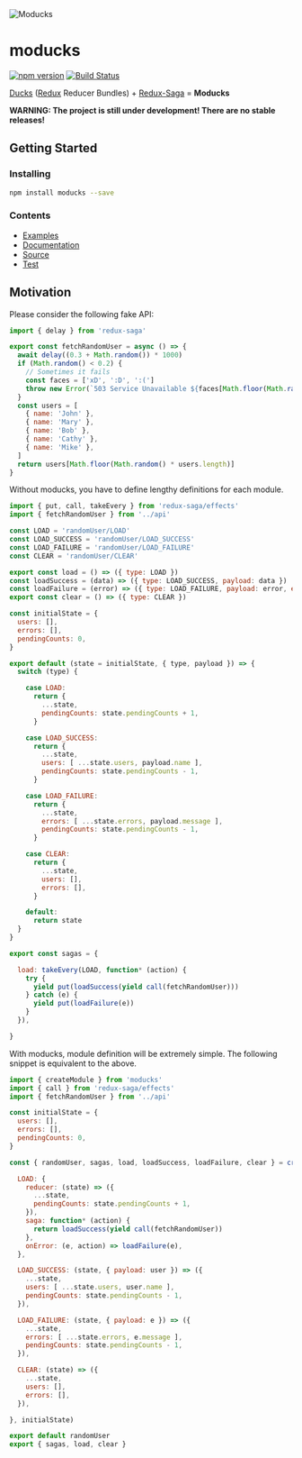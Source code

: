 <img src="https://github.com/moducks/moducks/blob/master/logo/logo.png?raw=true" alt="Moducks">

# moducks

[![npm version](https://badge.fury.io/js/moducks.svg)](https://badge.fury.io/js/moducks)
[![Build Status](https://travis-ci.org/moducks/moducks.svg?branch=master)](https://travis-ci.org/moducks/moducks)

[Ducks] ([Redux] Reducer Bundles) + [Redux-Saga] = **Moducks**

**WARNING: The project is still under development! There are no stable releases!**

## Getting Started

### Installing

```Bash
npm install moducks --save
```

### Contents

- [Examples](./examples)
- [Documentation](./docs)
- [Source](./src)
- [Test](./test)

## Motivation

Please consider the following fake API:

```javascript
import { delay } from 'redux-saga'

export const fetchRandomUser = async () => {
  await delay((0.3 + Math.random()) * 1000)
  if (Math.random() < 0.2) {
    // Sometimes it fails
    const faces = ['xD', ':D', ':(']
    throw new Error(`503 Service Unavailable ${faces[Math.floor(Math.random() * faces.length)]}`)
  }
  const users = [
    { name: 'John' },
    { name: 'Mary' },
    { name: 'Bob' },
    { name: 'Cathy' },
    { name: 'Mike' },
  ]
  return users[Math.floor(Math.random() * users.length)]
}
```

Without moducks, you have to define lengthy definitions for each module.

```javascript
import { put, call, takeEvery } from 'redux-saga/effects'
import { fetchRandomUser } from '../api'

const LOAD = 'randomUser/LOAD'
const LOAD_SUCCESS = 'randomUser/LOAD_SUCCESS'
const LOAD_FAILURE = 'randomUser/LOAD_FAILURE'
const CLEAR = 'randomUser/CLEAR'

export const load = () => ({ type: LOAD })
const loadSuccess = (data) => ({ type: LOAD_SUCCESS, payload: data })
const loadFailure = (error) => ({ type: LOAD_FAILURE, payload: error, error: true })
export const clear = () => ({ type: CLEAR })

const initialState = {
  users: [],
  errors: [],
  pendingCounts: 0,
}

export default (state = initialState, { type, payload }) => {
  switch (type) {

    case LOAD:
      return {
        ...state,
        pendingCounts: state.pendingCounts + 1,
      }

    case LOAD_SUCCESS:
      return {
        ...state,
        users: [ ...state.users, payload.name ],
        pendingCounts: state.pendingCounts - 1,
      }

    case LOAD_FAILURE:
      return {
        ...state,
        errors: [ ...state.errors, payload.message ],
        pendingCounts: state.pendingCounts - 1,
      }

    case CLEAR:
      return {
        ...state,
        users: [],
        errors: [],
      }

    default:
      return state
  }
}

export const sagas = {

  load: takeEvery(LOAD, function* (action) {
    try {
      yield put(loadSuccess(yield call(fetchRandomUser)))
    } catch (e) {
      yield put(loadFailure(e))
    }
  }),

}
```

With moducks, module definition will be extremely simple. The following snippet is equivalent to the above.

```javascript
import { createModule } from 'moducks'
import { call } from 'redux-saga/effects'
import { fetchRandomUser } from '../api'

const initialState = {
  users: [],
  errors: [],
  pendingCounts: 0,
}

const { randomUser, sagas, load, loadSuccess, loadFailure, clear } = createModule('randomUser', {

  LOAD: {
    reducer: (state) => ({
      ...state,
      pendingCounts: state.pendingCounts + 1,
    }),
    saga: function* (action) {
      return loadSuccess(yield call(fetchRandomUser))
    },
    onError: (e, action) => loadFailure(e),
  },

  LOAD_SUCCESS: (state, { payload: user }) => ({
    ...state,
    users: [ ...state.users, user.name ],
    pendingCounts: state.pendingCounts - 1,
  }),

  LOAD_FAILURE: (state, { payload: e }) => ({
    ...state,
    errors: [ ...state.errors, e.message ],
    pendingCounts: state.pendingCounts - 1,
  }),

  CLEAR: (state) => ({
    ...state,
    users: [],
    errors: [],
  }),

}, initialState)

export default randomUser
export { sagas, load, clear }
```

[Ducks]: https://github.com/erikras/ducks-modular-redux
[Redux]: https://github.com/reactjs/redux
[Redux-Saga]: https://github.com/redux-saga/redux-saga
